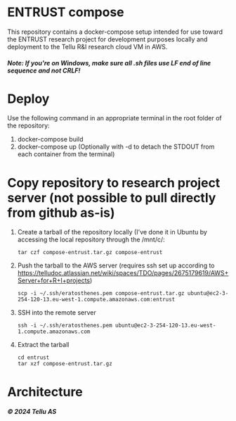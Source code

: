# ENTRUST compose

This repository contains a docker-compose setup intended for use toward the ENTRUST research project for development purposes locally and deployment to the Tellu R&I research cloud VM in AWS.

##### Note: If you're on Windows, make sure all .sh files use LF end of line sequence and not CRLF!

# Deploy
Use the following command in an appropriate terminal in the root folder of the repository:

1. docker-compose build
2. docker-compose up (Optionally with -d to detach the STDOUT from each container from the terminal)

# Copy repository to research project server (not possible to pull directly from github as-is)
1. Create a tarball of the repository locally (I've done it in Ubuntu by accessing the local repository through the /mnt/c/<path to repo>:
   ```
   tar czf compose-entrust.tar.gz compose-entrust
   ```
2. Push the tarball to the AWS server (requires ssh set up according to https://telludoc.atlassian.net/wiki/spaces/TDO/pages/2675179619/AWS+Server+for+R+I+projects)
   ```
   scp -i ~/.ssh/eratosthenes.pem compose-entrust.tar.gz ubuntu@ec2-3-254-120-13.eu-west-1.compute.amazonaws.com:entrust
   ```
3. SSH into the remote server
   ```
   ssh -i ~/.ssh/eratosthenes.pem ubuntu@ec2-3-254-120-13.eu-west-1.compute.amazonaws.com
   ```
4. Extract the tarball
   ```
   cd entrust
   tar xzf compose-entrust.tar.gz
   ```

# Architecture

##### © 2024 Tellu AS
